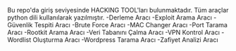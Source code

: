Bu repo'da giriş seviyesinde HACKING TOOL'ları bulunmaktadır. Tüm araçlar python dili kullanılarak yazılmıştır.
  -Derleme Aracı
  -Exploit Arama Aracı
  -Güvenlik Tespiti Aracı
  -Brute Force Aracı
  -MAC Changer Aracı
  -Port Tarama Aracı
  -Rootkit Arama Aracı
  -Veri Tabanını Çalma Aracı
  -VPN Kontrol Aracı
  -Wordlist Oluşturma Aracı
  -Wordpress Tarama Aracı
  -Zafiyet Analizi Aracı
